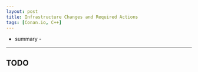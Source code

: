 ```yaml
---
layout: post
title: Infrastructure Changes and Required Actions
tags: [Conan.io, C++]
---
```


- summary -

---

## TODO
